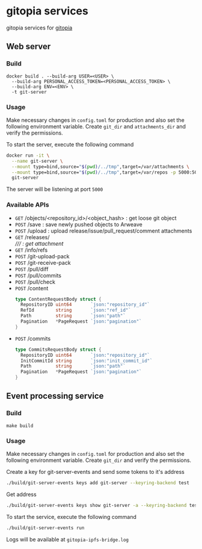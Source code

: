 # gitopia services

gitopia services for [gitopia](https://gitopia.org/)

## Web server

### Build

```
docker build . --build-arg USER=<USER> \
  --build-arg PERSONAL_ACCESS_TOKEN=<PERSONAL_ACCESS_TOKEN> \
  --build-arg ENV=<ENV> \
  -t git-server
```

### Usage

Make necessary changes in `config.toml` for production and also set the following environment variable. Create `git_dir` and `attachments_dir` and verify the permissions.

To start the server, execute the following command

```sh
docker run -it \
  --name git-server \
  --mount type=bind,source="$(pwd)/../tmp",target=/var/attachments \
  --mount type=bind,source="$(pwd)/../tmp",target=/var/repos -p 5000:5000 \
  git-server
```

The server will be listening at port `5000`

### Available APIs

- `GET` /objects/<repository_id>/<object_hash> : get loose git object
- `POST` /save : save newly pushed objects to Arweave
- `POST` /upload : upload release/issue/pull_request/comment attachments
- `GET` /releases/<address>/<repositoryName>/<tagName>/<fileName> : get attachment
- `GET` /info/refs
- `POST` /git-upload-pack
- `POST` /git-receive-pack
- `POST` /pull/diff
- `POST` /pull/commits
- `POST` /pull/check
- `POST` /content
  ```go
  type ContentRequestBody struct {
    RepositoryID uint64       `json:"repository_id"`
    RefId        string       `json:"ref_id"`
    Path         string       `json:"path"`
    Pagination   *PageRequest `json:"pagination"`
  }
  ```
- `POST` /commits
  ```go
  type CommitsRequestBody struct {
    RepositoryID uint64       `json:"repository_id"`
    InitCommitId string       `json:"init_commit_id"`
    Path         string       `json:"path"`
    Pagination   *PageRequest `json:"pagination"`
  }
  ```

## Event processing service

### Build

```
make build
```

### Usage

Make necessary changes in `config.toml` for production and also set the following environment variable. Create `git_dir` and verify the permissions.

Create a key for git-server-events and send some tokens to it's address

```sh
./build/git-server-events keys add git-server --keyring-backend test
```

Get address

```sh
./build/git-server-events keys show git-server -a --keyring-backend test
```

To start the service, execute the following command

```sh
./build/git-server-events run
```

Logs will be available at `gitopia-ipfs-bridge.log`
